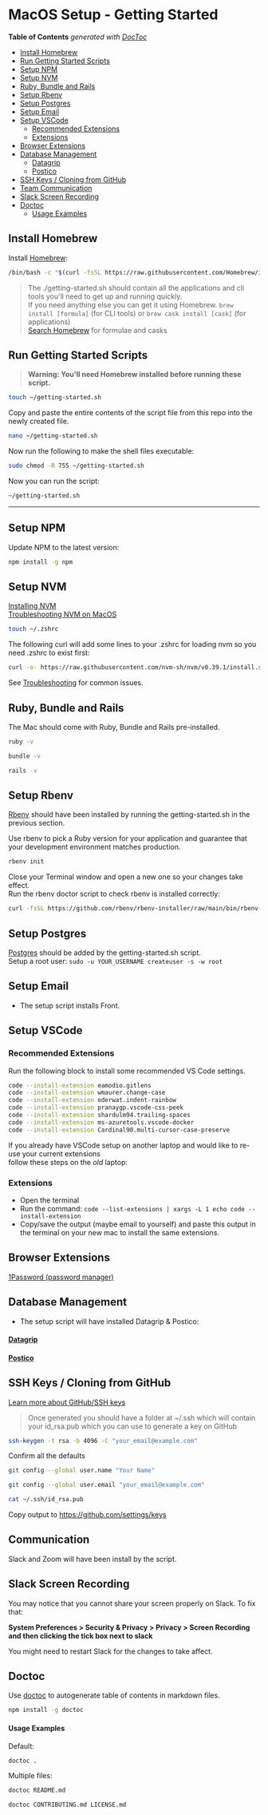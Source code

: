 # MacOS Setup - Getting Started

<!-- START doctoc generated TOC please keep comment here to allow auto update -->
<!-- DON'T EDIT THIS SECTION, INSTEAD RE-RUN doctoc TO UPDATE -->
**Table of Contents**  *generated with [DocToc](https://github.com/thlorenz/doctoc)*

- [Install Homebrew](#install-homebrew)
- [Run Getting Started Scripts](#run-getting-started-scripts)
- [Setup NPM](#setup-npm)
- [Setup NVM](#setup-nvm)
- [Ruby, Bundle and Rails](#ruby-bundle-and-rails)
- [Setup Rbenv](#setup-rbenv)
- [Setup Postgres](#setup-postgres)
- [Setup Email](#setup-email)
- [Setup VSCode](#setup-vscode)
  - [Recommended Extensions](#recommended-extensions)
  - [Extensions](#extensions)
- [Browser Extensions](#browser-extensions)
- [Database Management](#database-management)
    - [Datagrip](#datagrip)
    - [Postico](#postico)
- [SSH Keys / Cloning from GitHub](#ssh-keys--cloning-from-github)
- [Team Communication](#team-communication)
- [Slack Screen Recording](#slack-screen-recording)
- [Doctoc](#doctoc)
    - [Usage Examples](#usage-examples)

<!-- END doctoc generated TOC please keep comment here to allow auto update -->

## Install Homebrew

Install [Homebrew](https://brew.sh/):

```bash
/bin/bash -c "$(curl -fsSL https://raw.githubusercontent.com/Homebrew/install/HEAD/install.sh)"
```

> The ./getting-started.sh should contain all the applications and cli tools you'll need to get up and running quickly.  
> If you need anything else you can get it using Homebrew. `brew install [formula]` (for CLI tools) or `brew cask install [cask]` (for applications)  
> [Search Homebrew](https://formulae.brew.sh/) for formulae and casks

## Run Getting Started Scripts

> **Warning: You'll need Homebrew installed before running these script.**  

```bash
touch ~/getting-started.sh
```

Copy and paste the entire contents of the script file from this repo into the newly created file.

```bash
nano ~/getting-started.sh
```

Now run the following to make the shell files executable:

```bash
sudo chmod -R 755 ~/getting-started.sh
```

Now you can run the script:

```bash
~/getting-started.sh
```

---

## Setup NPM
Update NPM to the latest version:

```bash
npm install -g npm
```

## Setup NVM
[Installing NVM](https://github.com/nvm-sh/nvm#installing-and-updating)  
[Troubleshooting NVM on MacOS](https://github.com/nvm-sh/nvm#troubleshooting-on-macos)  

```bash
touch ~/.zshrc
```

The following curl will add some lines to your .zshrc for loading nvm so you need .zshrc to exist first:

```bash
curl -o- https://raw.githubusercontent.com/nvm-sh/nvm/v0.39.1/install.sh | bash
```

See [Troubleshooting](https://github.com/nvm-sh/nvm#troubleshooting-on-macos) for common issues.

## Ruby, Bundle and Rails
The Mac should come with Ruby, Bundle and Rails pre-installed.

```bash
ruby -v

bundle -v

rails -v
```

## Setup Rbenv
[Rbenv](https://github.com/rbenv/rbenv) should have been installed by running the getting-started.sh in the previous section.

Use rbenv to pick a Ruby version for your application and guarantee that your development environment matches production.

```bash
rbenv init
```

Close your Terminal window and open a new one so your changes take effect.  
Run the rbenv doctor script to check rbenv is installed correctly:

```bash
curl -fsSL https://github.com/rbenv/rbenv-installer/raw/main/bin/rbenv-doctor | bash
```

## Setup Postgres
[Postgres](https://www.postgresql.org/) should be added by the getting-started.sh script.  
Setup a root user: `sudo -u YOUR_USERNAME createuser -s -w root`

## Setup Email
- The setup script installs Front.

## Setup VSCode

### Recommended Extensions

Run the following block to install some recommended VS Code settings.

```bash
code --install-extension eamodio.gitlens
code --install-extension wmaurer.change-case
code --install-extension oderwat.indent-rainbow
code --install-extension pranaygp.vscode-css-peek
code --install-extension shardulm94.trailing-spaces
code --install-extension ms-azuretools.vscode-docker
code --install-extension Cardinal90.multi-cursor-case-preserve
```

If you already have VSCode setup on another laptop and would like to re-use your current extensions  
follow these steps on the *old* laptop:

### Extensions
- Open the terminal
- Run the command: `code --list-extensions | xargs -L 1 echo code --install-extension`
- Copy/save the output (maybe email to yourself) and paste this output in the terminal on your new mac to install the same extensions.

## Browser Extensions
[1Password (password manager)](https://chrome.google.com/webstore/detail/1password-%E2%80%93-password-mana/aeblfdkhhhdcdjpifhhbdiojplfjncoa)

## Database Management
- The setup script will have installed Datagrip & Postico:

#### [Datagrip](https://www.jetbrains.com/datagrip/)
#### [Postico](https://eggerapps.at/postico/)

## SSH Keys / Cloning from GitHub
[Learn more about GitHub/SSH keys](https://help.github.com/articles/generating-a-new-ssh-key-and-adding-it-to-the-ssh-agent/)

> Once generated you should have a folder at ~/.ssh which will contain your id_rsa.pub which you can use to generate a key on GitHub

```bash
ssh-keygen -t rsa -b 4096 -C "your_email@example.com"
```

Confirm all the defaults

```bash
git config --global user.name "Your Name"

git config --global user.email "your_email@example.com"

cat ~/.ssh/id_rsa.pub
```

Copy output to https://github.com/settings/keys

## Communication
Slack and Zoom will have been install by the script.  

## Slack Screen Recording
You may notice that you cannot share your screen properly on Slack. To fix that:

**System Preferences > Security & Privacy > Privacy > Screen Recording and then clicking the tick box next to slack**

You might need to restart Slack for the changes to take affect.

## Doctoc
Use [doctoc](https://github.com/thlorenz/doctoc) to autogenerate table of contents in markdown files.

```bash
npm install -g doctoc
```

#### Usage Examples
Default:

```bash
doctoc .
```
Multiple files:

```bash
doctoc README.md

doctoc CONTRIBUTING.md LICENSE.md
```
